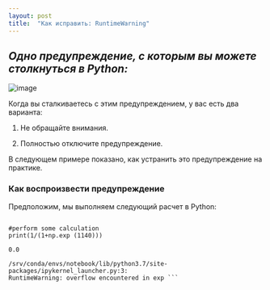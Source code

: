 ```yaml
---
layout: post
title:  "Как исправить: RuntimeWarning"
---
```

## *Одно предупреждение, с которым вы можете столкнуться в Python:*

![image](https://user-images.githubusercontent.com/94790150/228448678-ba4df774-8eba-4d74-a0a8-7681cdb8173a.png)

Когда вы сталкиваетесь с этим предупреждением, у вас есть два варианта:

1. Не обращайте внимания.

2. Полностью отключите предупреждение.

В следующем примере показано, как устранить это предупреждение на практике.

### Как воспроизвести предупреждение

Предположим, мы выполняем следующий расчет в Python:

``` import numpy as np

#perform some calculation
print(1/(1+np.exp (1140)))

0.0

/srv/conda/envs/notebook/lib/python3.7/site-packages/ipykernel_launcher.py:3:
RuntimeWarning: overflow encountered in exp ```

